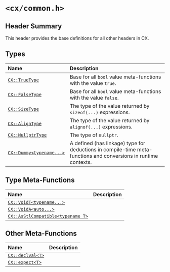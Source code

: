 # `<cx/common.h>`
## Header Summary
This header provides the base definitions for all other headers in CX.

## Types
| Name | Description |
| :- | :- |
| [`CX::TrueType`](./cx_common_h/true_type.md) | Base for all `bool` value meta-functions with the value `true`. |
| [`CX::FalseType`](./cx_common_h/false_type.md) | Base for all `bool` value meta-functions with the value `false`. |
| [`CX::SizeType`]() | The type of the value returned by `sizeof(...)` expressions. |
| [`CX::AlignType`]() | The type of the value returned by `alignof(...)` expressions. |
| [`CX::NullptrType`]() | The type of `nullptr`. |
| [`CX::Dummy<typename...>`]() | A defined (has linkage) type for deductions in compile-time meta-functions and conversions in runtime contexts. |

## Type Meta-Functions
| Name | Description |
| :- | :- |
| [`CX::VoidT<typename...>`]() | |
| [`CX::VoidA<auto...>`]() | |
| [`CX::AsStlCompatible<typename T>`]() | |

## Other Meta-Functions
| Name | Description |
| :- | :- |
| [`CX::declval<T>`]() | |
| [`CX::expect<T>`]() | |
